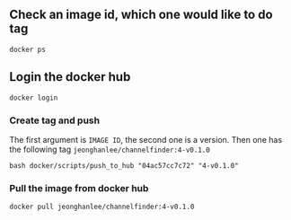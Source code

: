


## Check an image id, which one would like to do tag

```
docker ps
```

## Login the docker hub

```
docker login
```

### Create tag and push

The first argument is `IMAGE ID`, the second one is a version. Then one has the following tag
`jeonghanlee/channelfinder:4-v0.1.0`

```
bash docker/scripts/push_to_hub "04ac57cc7c72" "4-v0.1.0"

```

### Pull the image from docker hub
```
docker pull jeonghanlee/channelfinder:4-v0.1.0
```
